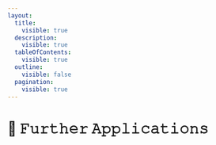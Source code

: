 ```yaml
---
layout:
  title:
    visible: true
  description:
    visible: true
  tableOfContents:
    visible: true
  outline:
    visible: false
  pagination:
    visible: true
---
```


# 🧡 𝙵𝚞𝚛𝚝𝚑𝚎𝚛 𝙰𝚙𝚙𝚕𝚒𝚌𝚊𝚝𝚒𝚘𝚗𝚜

